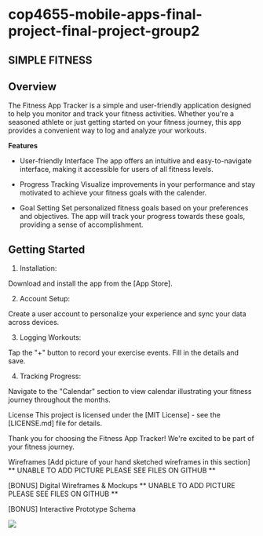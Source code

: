 # cop4655-mobile-apps-final-project-final-project-group2

SIMPLE FITNESS
--
**Overview**
--

The Fitness App Tracker is a simple and user-friendly application designed to help you monitor and track your fitness activities. Whether you're a seasoned athlete or just getting started on your fitness journey, this app provides a convenient way to log and analyze your workouts.

**Features**

- User-friendly Interface
The app offers an intuitive and easy-to-navigate interface, making it accessible for users of all fitness levels. 

- Progress Tracking
Visualize improvements in your performance and stay motivated to achieve your fitness goals with the calender.

- Goal Setting
Set personalized fitness goals based on your preferences and objectives. The app will track your progress towards these goals, providing a sense of accomplishment.

**Getting Started**
--
1. Installation:

Download and install the app from the [App Store].

2. Account Setup:

Create a user account to personalize your experience and sync your data across devices.

3. Logging Workouts:

Tap the "+" button to record your exercise events. Fill in the details and save.

4. Tracking Progress:

Navigate to the "Calendar" section to view calendar illustrating your fitness journey throughout the months.






License
This project is licensed under the [MIT License] - see the [LICENSE.md] file for details.

Thank you for choosing the Fitness App Tracker! We're excited to be part of your fitness journey.

Wireframes [Add picture of your hand sketched wireframes in this section] ** UNABLE TO ADD PICTURE PLEASE SEE FILES ON GITHUB **

[BONUS] Digital Wireframes & Mockups ** UNABLE TO ADD PICTURE PLEASE SEE FILES ON GITHUB **

[BONUS] Interactive Prototype Schema

<div>
    <a href="https://www.loom.com/share/9d6a86d54e264339996bbbce6cfea885">
      <p></p>
    </a>
    <a href="https://www.loom.com/share/9d6a86d54e264339996bbbce6cfea885">
      <img style="max-width:300px;" src="https://cdn.loom.com/sessions/thumbnails/9d6a86d54e264339996bbbce6cfea885-with-play.gif">
    </a>
  </div>
  
  

